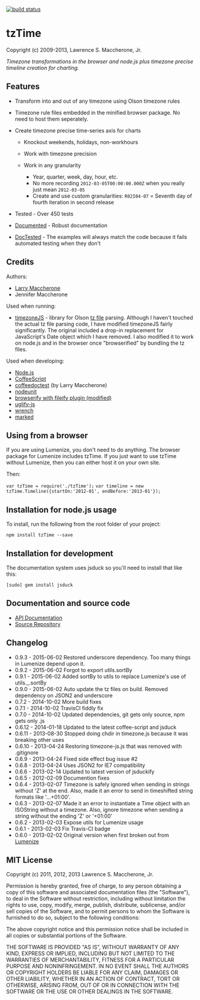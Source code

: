 [![build status](https://travis-ci.org/lmaccherone/tzTime.png?branch=master)](http://travis-ci.org/lmaccherone/tzTime)
# tzTime #

Copyright (c) 2009-2013, Lawrence S. Maccherone, Jr.

_Timezone transformations in the browser and node.js plus timezone precise timeline creation for charting._

## Features ##

* Transform into and out of any timezone using Olson timezone rules
* Timezone rule files embedded in the minified browser package. No need to host them
  seperately.
* Create timezone precise time-series axis for charts

  * Knockout weekends, holidays, non-workhours
  * Work with timezone precision
  * Work in any granularity

    * Year, quarter, week, day, hour, etc.
    * No more recording `2012-03-05T00:00:00.000Z` when you really just mean `2012-03-05`
    * Create and use custom granularities: `R02I04-07` = Seventh day of fourth iteration in
      second release

* Tested - Over 450 tests
* [Documented](http://lmaccherone.github.com/tzTime/docs/tztime-docs/index.html) - Robust
  documentation
* [DocTested](https://github.com/lmaccherone/coffeedoctest) - The examples will always match
  the code because it fails automated testing when they don't

## Credits ##

Authors:

* [Larry Maccherone](http://maccherone.com)
* Jennifer Maccherone

Used when running:

* [timezoneJS](https://github.com/mde/timezone-js) - library for Olson
  [tz file](http://www.twinsun.com/tz/tz-link.htm) parsing.  Although I haven't touched the
  actual tz file parsing code, I have modified timezoneJS fairly significantly. The original 
  included a drop-in replacement for JavaScript's Date object which I have removed. I also 
  modified it to work on node.js and in the browser once "browserified" by bundling the tz 
  files.

Used when developing:

* [Node.js](http://nodejs.org/)
* [CoffeeScript](http://coffeescript.org/)
* [coffeedoctest](https://github.com/lmaccherone/coffeedoctest) (by Larry Maccherone)
* [nodeunit](https://github.com/caolan/nodeunit)
* [browserify with fileify plugin (modified)](https://github.com/substack/node-browserify)
* [uglify-js](https://github.com/mishoo/UglifyJS)
* [wrench](https://github.com/ryanmcgrath/wrench-js)
* [marked](https://github.com/chjj/marked)

## Using from a browser ##

If you are using Lumenize, you don't need to do anything. The browser package for Lumenize includes tzTime. If you just
want to use tzTime without Lumenize, then you can either host it on your own site.

Then:

`var tzTime = require('./tzTime');`
`var timeline = new tzTime.Timeline({startOn:'2012-01', endBefore:'2013-01'});`
    
## Installation for node.js usage ##

To install, run the following from the root folder of your project:

`npm install tzTime --save`

## Installation for development ##

The documentation system uses jsduck so you'll need to install that like this:

`[sudo] gem install jsduck`

## Documentation and source code ##

* [API Documentation](http://lmaccherone.github.com/tzTime/docs/tztime-docs/index.html)
* [Source Repository](https://github.com/lmaccherone/tzTime)

## Changelog ##

* 0.9.3 - 2015-06-02 Restored underscore dependency. Too many things in Lumenize depend upon it.
* 0.9.2 - 2015-06-02 Forgot to export utils.sortBy
* 0.9.1 - 2015-06-02 Added sortBy to utils to replace Lumenize's use of utils._.sortBy
* 0.9.0 - 2015-06-02 Auto update the tz files on build. Removed dependency on JSON2 and underscore
* 0.7.2 - 2014-10-02 More build fixes
* 0.7.1 - 2014-10-02 TravisCI fiddly fix
* 0.7.0 - 2014-10-02 Updated dependencies, git gets only source, npm gets only .js
* 0.6.12 - 2014-01-18 Updated to the latest coffee-script and jsduck
* 0.6.11 - 2013-08-30 Stopped doing chdir in timezone.js because it was breaking other uses
* 0.6.10 - 2013-04-24 Restoring timezone-js.js that was removed with .gitignore
* 0.6.9 - 2013-04-24 Fixed side effect bug issue #2
* 0.6.8 - 2013-04-24 Uses JSON2 for IE7 compatibility
* 0.6.6 - 2013-02-14 Updated to latest version of jsduckify
* 0.6.5 - 2012-02-09 Documention fixes
* 0.6.4 - 2013-02-07 Timezone is safely ignored when sending in strings without 'Z' at the 
  end. Also, made it an error to send in timeshifted string formats like '...+01:00'. 
* 0.6.3 - 2013-02-07 Made it an error to instantiate a Time object with an ISOString without a 
  timezone. Also, ignore timezone when sending a string without the ending 'Z' or '+01:00'
* 0.6.2 - 2013-02-03 Expose utils for Lumenize usage
* 0.6.1 - 2013-02-03 Fix Travis-CI badge
* 0.6.0 - 2013-02-02 Original version when first broken out from [Lumenize](http://lmaccherone.github.com/Lumenize)

## MIT License ##

Copyright (c) 2011, 2012, 2013 Lawrence S. Maccherone, Jr.

Permission is hereby granted, free of charge, to any person obtaining a copy of this software and associated 
documentation files (the "Software"), to deal in the Software without restriction, including without limitation 
the rights to use, copy, modify, merge, publish, distribute, sublicense, and/or sell copies of the Software, and 
to permit persons to whom the Software is furnished to do so, subject to the following conditions:

The above copyright notice and this permission notice shall be included in all copies or substantial portions of the Software.

THE SOFTWARE IS PROVIDED "AS IS", WITHOUT WARRANTY OF ANY KIND, EXPRESS OR IMPLIED, INCLUDING BUT NOT LIMITED 
TO THE WARRANTIES OF MERCHANTABILITY, FITNESS FOR A PARTICULAR PURPOSE AND NONINFRINGEMENT. IN NO EVENT SHALL 
THE AUTHORS OR COPYRIGHT HOLDERS BE LIABLE FOR ANY CLAIM, DAMAGES OR OTHER LIABILITY, WHETHER IN AN ACTION OF 
CONTRACT, TORT OR OTHERWISE, ARISING FROM, OUT OF OR IN CONNECTION WITH THE SOFTWARE OR THE USE OR OTHER DEALINGS 
IN THE SOFTWARE.






